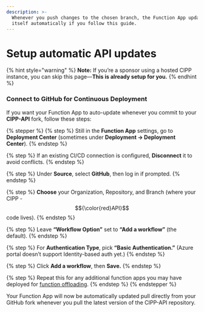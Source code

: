 ```yaml
---
description: >-
  Whenever you push changes to the chosen branch, the Function App updates
  itself automatically if you follow this guide.
---
```


# Setup automatic API updates

{% hint style="warning" %}
**Note:** If you’re a sponsor using a hosted CIPP instance, you can skip this page—**This is already setup for you.**
{% endhint %}

### Connect to GitHub for Continuous Deployment

If you want your Function App to auto-update whenever you commit to your **CIPP-API** fork, follow these steps:

{% stepper %}
{% step %}
Still in the **Function App** settings, go to **Deployment Center** (sometimes under **Deployment → Deployment Center**).
{% endstep %}

{% step %}
If an existing CI/CD connection is configured, **Disconnect** it to avoid conflicts.
{% endstep %}

{% step %}
Under **Source**, select **GitHub**, then log in if prompted.
{% endstep %}

{% step %}
**Choose** your Organization, Repository, and Branch (where your CIPP - $${\color{red}API}$$ code lives).
{% endstep %}

{% step %}
Leave **“Workflow Option”** set to **“Add a workflow”** (the default).
{% endstep %}

{% step %}
For **Authentication Type**, pick **“Basic Authentication.”** (Azure portal doesn’t support Identity-based auth yet.)
{% endstep %}

{% step %}
Click **Add a workflow**, then **Save.**
{% endstep %}

{% step %}
Repeat this for any additional function apps you may have deployed for [function offloading](../../user-documentation/cipp/advanced/super-admin/function-offloading.md).
{% endstep %}
{% endstepper %}

Your Function App will now be automatically updated pull directly from your GitHub fork whenever you pull the latest version of the CIPP-API repository.
